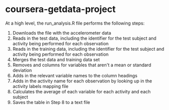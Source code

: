 # coursera-getdata-project
  
At a high level, the run_analysis.R file performs the following steps:  
  
1. Downloads the file with the accelerometer data
2. Reads in the test data, including the identifier for the test subject and activity being performed for each observation
3. Reads in the training data, including the identifier for the test subject and activity being performed for each observation
4. Merges the test data and training data set
5. Removes and columns for variables that aren't a mean or standard deviation
6. Adds in the relevant variable names to the column headings
7. Adds in the activity name for each observation by looking up in the activity labels mapping file
8. Calculates the average of each variable for each activity and each subject
9. Saves the table in Step 8 to a text file

